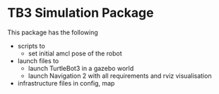 # TB3 Simulation Package

This package has the following
- scripts to 
  - set initial amcl pose of the robot
- launch files to 
  - launch TurtleBot3 in a gazebo world
  - launch Navigation 2 with all requirements and rviz visualisation
- infrastructure files in config, map